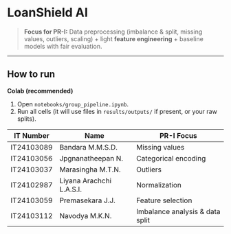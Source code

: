 # LoanShield AI

> **Focus for PR-I:** Data preprocessing (imbalance & split, missing values, outliers, scaling) + light **feature engineering** + baseline models with fair evaluation.

---

## How to run
**Colab (recommended)**
1. Open `notebooks/group_pipeline.ipynb`.
2. Run all cells (it will use files in `results/outputs/` if present, or your raw splits).


| IT Number  | Name                     | PR-I Focus                                 |
| ---------- | ------------------------ | ------------------------------------------ |
| IT24103089 | Bandara M.M.S.D.         | Missing values                             |
| IT24103056 | Jpgnanatheepan N.        | Categorical encoding                       |
| IT24103037 | Marasingha M.T.N.        | Outliers                                   |
| IT24102987 | Liyana Arachchi L.A.S.I. | Normalization                              |
| IT24103059 | Premasekara J.J.         | Feature selection                          |
| IT24103112 | Navodya M.K.N.           | Imbalance analysis & data split            |
